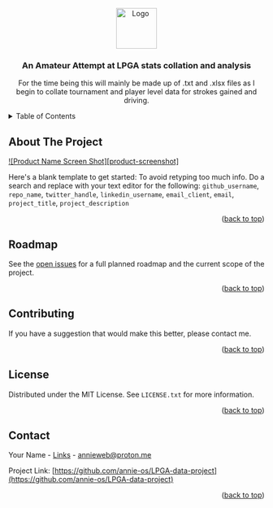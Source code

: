 <!-- PROJECT LOGO -->
<br />
<div align="center">
  <a href="https://github.com/annie-os/LPGA-data-project">
    <img src="images/logo.png" alt="Logo" width="80" height="80">
  </a>

<h3 align="center">An Amateur Attempt at LPGA stats collation and analysis</h3>

  <p align="center">
    For the time being this will mainly be made up of .txt and .xlsx files as I begin to collate tournament and player level data for strokes gained and driving.
    <br />
  </p>
</div>



<!-- TABLE OF CONTENTS -->
<details>
  <summary>Table of Contents</summary>
  <ol>
    <li>
      <a href="#about-the-project">About The Project</a>
      <ul>
        <li><a href="#built-with">Built With</a></li>
      </ul>
    </li>
    <li>
      <a href="#getting-started">Getting Started</a>
      <ul>
        <li><a href="#prerequisites">Prerequisites</a></li>
        <li><a href="#installation">Installation</a></li>
      </ul>
    </li>
    <li><a href="#usage">Usage</a></li>
    <li><a href="#roadmap">Roadmap</a></li>
    <li><a href="#contributing">Contributing</a></li>
    <li><a href="#license">License</a></li>
    <li><a href="#contact">Contact</a></li>
    <li><a href="#acknowledgments">Acknowledgments</a></li>
  </ol>
</details>



<!-- ABOUT THE PROJECT -->
## About The Project

[![Product Name Screen Shot][product-screenshot]](https://example.com)

Here's a blank template to get started: To avoid retyping too much info. Do a search and replace with your text editor for the following: `github_username`, `repo_name`, `twitter_handle`, `linkedin_username`, `email_client`, `email`, `project_title`, `project_description`

<p align="right">(<a href="#readme-top">back to top</a>)</p>



<!-- ROADMAP -->
## Roadmap

See the [open issues](https://github.com/annie-os/LPGA-data-project/issues) for a full planned roadmap and the current scope of the project.

<p align="right">(<a href="#readme-top">back to top</a>)</p>



<!-- CONTRIBUTING -->
## Contributing

If you have a suggestion that would make this better, please contact me.

<p align="right">(<a href="#readme-top">back to top</a>)</p>

<!-- LICENSE -->
## License

Distributed under the MIT License. See `LICENSE.txt` for more information.

<p align="right">(<a href="#readme-top">back to top</a>)</p>


<!-- CONTACT -->
## Contact

Your Name - [Links](https://kyte.bio/annie) - annieweb@proton.me

Project Link: [https://github.com/annie-os/LPGA-data-project](https://github.com/annie-os/LPGA-data-project)

<p align="right">(<a href="#readme-top">back to top</a>)</p>


